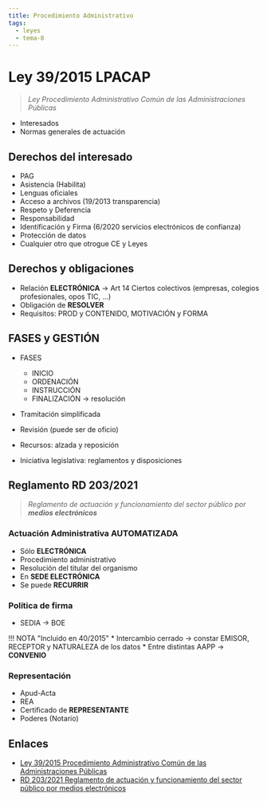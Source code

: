 ```yaml
---
title: Procedimiento Administrativo
tags:
  - leyes
  - tema-8
---
```

# Ley 39/2015 LPACAP
> _Ley Procedimiento Administrativo Común de las Administraciones Públicas_

* Interesados
* Normas generales de actuación

## Derechos del interesado

* PAG
* Asistencia (Habilita)
* Lenguas oficiales
* Acceso a archivos (19/2013 transparencia)
* Respeto y Deferencia
* Responsabilidad
* Identificación y Firma (6/2020 servicios electrónicos de confianza)
* Protección de datos
* Cualquier otro que otrogue CE y Leyes

## Derechos y obligaciones

* Relación **ELECTRÓNICA** -> Art 14 Ciertos colectivos (empresas, colegios profesionales, opos TIC, ...)
* Obligación de **RESOLVER**
* Requisitos: PROD y CONTENIDO, MOTIVACIÓN y FORMA

## FASES y GESTIÓN
* FASES
    * INICIO
    * ORDENACIÓN
    * INSTRUCCIÓN
    * FINALIZACIÓN -> resolución

* Tramitación simplificada
* Revisión (puede ser de oficio)
* Recursos: alzada y reposición
* Iniciativa legislativa: reglamentos y disposiciones

## Reglamento RD 203/2021
> _Reglamento de actuación y funcionamiento del sector público por **medios electrónicos**_

### Actuación Administrativa **AUTOMATIZADA**

* Sólo __ELECTRÓNICA__
* Procedimiento administrativo
* Resolución del titular del organismo
* En **SEDE ELECTRÓNICA**
* Se puede **RECURRIR**

### Política de firma

* SEDIA -> BOE

!!! NOTA "Incluido en 40/2015"
    * Intercambio cerrado -> constar EMISOR, RECEPTOR y NATURALEZA de los datos
    * Entre distintas AAPP -> **CONVENIO**

### Representación

* Apud-Acta
* REA
* Certificado de **REPRESENTANTE**
* Poderes (Notario)

## Enlaces
* [Ley 39/2015 Procedimiento Administrativo Común de las Administraciones Públicas](https://www.boe.es/buscar/act.php?id=BOE-A-2015-10565)
* [RD 203/2021 Reglamento de actuación y funcionamiento del sector público por medios electrónicos](https://www.boe.es/buscar/act.php?id=BOE-A-2021-5032)
